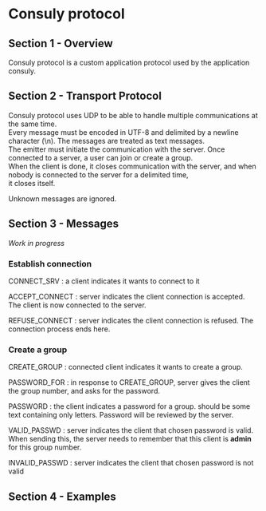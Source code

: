 # Consuly protocol

## Section 1 - Overview

Consuly protocol is a custom application protocol used by the application consuly.

## Section 2 - Transport Protocol

Consuly protocol uses UDP to be able to handle multiple communications at the same time.  
Every message must be encoded in UTF-8 and delimited by a newline character (\n). The messages are treated as text messages.  
The emitter must initiate the communication with the server. Once connected to a server, a user can join or create a group.  
When the client is done, it closes communication with the server, and when nobody is connected to the server for a delimited time,  
it closes itself.

Unknown messages are ignored.

## Section 3 - Messages

*Work in progress*

### Establish connection

CONNECT_SRV : a client indicates it wants to connect to it

ACCEPT_CONNECT : server indicates the client connection is accepted. The client is now connected to the server.

REFUSE_CONNECT : server indicates the client connection is refused. The connection process ends here.

### Create a group

CREATE_GROUP : connected client indicates it wants to create a group.

PASSWORD_FOR <groupeNumber> : in response to CREATE_GROUP, server gives the client the group number, and asks for the password.

PASSWORD <password> : the client indicates a password for a group. <password> should be some text containing only letters. Password will be reviewed by the server.

VALID_PASSWD : server indicates the client that chosen password is valid. When sending this, the server needs to remember that this client is **admin** for this group number.

INVALID_PASSWD : server indicates the client that chosen password is not valid

## Section 4 - Examples